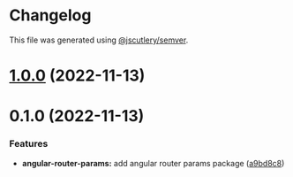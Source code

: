# Changelog

This file was generated using [@jscutlery/semver](https://github.com/jscutlery/semver).

# [1.0.0](https://github.com/csutorasr/schaman/compare/angular-router-params-0.1.0...angular-router-params-1.0.0) (2022-11-13)



# 0.1.0 (2022-11-13)


### Features

* **angular-router-params:** add angular router params package ([a9bd8c8](https://github.com/csutorasr/schaman/commit/a9bd8c882951346a0b1f0ae4b728f3f16fa8e1da))
